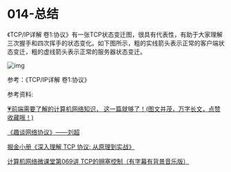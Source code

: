 # 014-总结

《TCP/IP详解 卷1:协议》有一张TCP状态变迁图，很具有代表性，有助于大家理解三次握手和四次挥手的状态变化。如下图所示，粗的实线箭头表示正常的客户端状态变迁，粗的虚线箭头表示正常的服务器状态变迁。

![img](https://pic2.zhimg.com/80/v2-7c402fde8210519feb8f65d41410c205_720w.jpg)

参考：《TCP/IP详解 卷1:协议》

参考资料:

[💗前端需要了解的计算机网络知识， 这一篇就够了！(图文并茂，万字长文，点赞收藏哦！)](https://juejin.im/post/5e51febde51d4526c932b390)

[《趣谈网络协议》——刘超](https://link.zhihu.com/?target=https%3A//time.geekbang.org/column/article/0%3Fcid%3D85)

[掘金小册《深入理解 TCP 协议: 从原理到实战》](https://link.zhihu.com/?target=https%3A//juejin.im/book/5c70dbbe51882562046911bc)

[计算机网络微课堂第069讲 TCP的拥塞控制（有字幕有背景音乐版）](https://www.bilibili.com/video/av83688722?from=search&seid=15487015846130335760)
